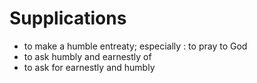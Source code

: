 # Supplications

- to make a humble entreaty; especially : to pray to God
- to ask humbly and earnestly of
- to ask for earnestly and humbly